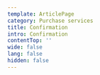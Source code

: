 ```yaml
---
template: ArticlePage
category: Purchase services
title: Confirmation
intro: Confirmation
contentTop: ''
wide: false
lang: false
hidden: false
---
```


